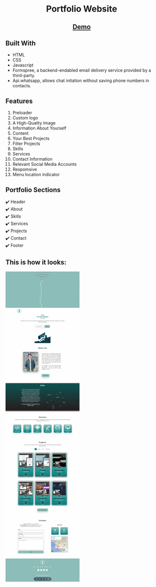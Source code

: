 <h1 align="center">Portfolio Website</h1>

<h2 align="center">
<a href="https://immadsidd.github.io/xyz/index.html">Demo</a>
</h2>


## Built With
<ul>
   <li> HTML </Li>
   <li> CSS </li>
   <li> Javascript </li>
   <li> Formspree, a backend-endabled email delivery service provided by a third-party. </li>
   <li> Api.whatsapp, allows chat initation without saving phone numbers in contacts. </li>
</ul>

## Features
<ol>
   <li> Preloader</Li>
   <li> Custom logo  </li>
   <li> A High-Quality Image </li>
   <li> Information About Yourself </li>
   <li> Content </li>
   <li> Your Best Projects </li>
   <li> Filter Projects </li>
   <li> Skills</Li>
   <li> Services  </li>
   <li> Contact Information </li>
   <li> Relevant Social Media Accounts </li>
   <li> Respomsive </li>
   <li> Menu location indicator </li>
</ol>

## Portfolio Sections    
✔️ Header <br>
✔️ About <br>
✔️ Skills<br>
✔️ Services<br>
✔️ Projects<br>
✔️ Contact<br>
✔️ Footer

## This is how it looks:
<img src="assets/screenshot.png" alt="loading...">



